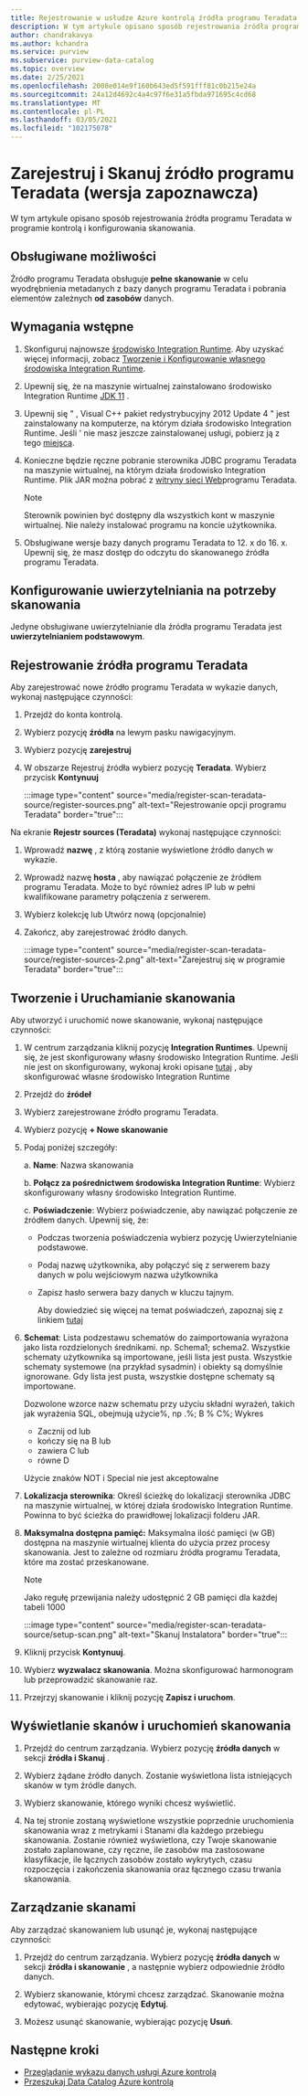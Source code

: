 ```yaml
---
title: Rejestrowanie w usłudze Azure kontrolą źródła programu Teradata i ustawień skanowania (wersja zapoznawcza)
description: W tym artykule opisano sposób rejestrowania źródła programu Teradata w usłudze Azure kontrolą i konfigurowania skanowania.
author: chandrakavya
ms.author: kchandra
ms.service: purview
ms.subservice: purview-data-catalog
ms.topic: overview
ms.date: 2/25/2021
ms.openlocfilehash: 2008e014e9f160b643ed5f591fff81c0b215e24a
ms.sourcegitcommit: 24a12d4692c4a4c97f6e31a5fbda971695c4cd68
ms.translationtype: MT
ms.contentlocale: pl-PL
ms.lasthandoff: 03/05/2021
ms.locfileid: "102175078"
---
```

# <a name="register-and-scan-teradata-source-preview"></a>Zarejestruj i Skanuj źródło programu Teradata (wersja zapoznawcza)

W tym artykule opisano sposób rejestrowania źródła programu Teradata w programie kontrolą i konfigurowania skanowania.

## <a name="supported-capabilities"></a>Obsługiwane możliwości

Źródło programu Teradata obsługuje **pełne skanowanie** w celu wyodrębnienia metadanych z bazy danych programu Teradata i pobrania elementów zależnych **od zasobów** danych.

## <a name="prerequisites"></a>Wymagania wstępne

1.  Skonfiguruj najnowsze [środowisko Integration Runtime](https://www.microsoft.com/download/details.aspx?id=39717).
    Aby uzyskać więcej informacji, zobacz [Tworzenie i Konfigurowanie własnego środowiska Integration Runtime](https://docs.microsoft.com/azure/data-factory/create-self-hosted-integration-runtime).

2.  Upewnij się, że na maszynie wirtualnej zainstalowano środowisko Integration Runtime [JDK 11](https://www.oracle.com/java/technologies/javase-jdk11-downloads.html) .

3.  Upewnij się \" , Visual C++ pakiet redystrybucyjny 2012 Update 4 \" jest zainstalowany na komputerze, na którym działa środowisko Integration Runtime. Jeśli \' nie masz jeszcze zainstalowanej usługi, pobierz ją z tego [miejsca](https://www.microsoft.com/download/details.aspx?id=30679).

4.  Konieczne będzie ręczne pobranie sterownika JDBC programu Teradata na maszynie wirtualnej, na którym działa środowisko Integration Runtime.
    Plik JAR można pobrać z [witryny sieci Web](https://downloads.teradata.com/)programu Teradata.

    > [!Note]
    > Sterownik powinien być dostępny dla wszystkich kont w maszynie wirtualnej. Nie należy instalować programu na koncie użytkownika.

5.  Obsługiwane wersje bazy danych programu Teradata to 12. x do 16. x. Upewnij się, że masz dostęp do odczytu do skanowanego źródła programu Teradata.

## <a name="setting-up-authentication-for-a-scan"></a>Konfigurowanie uwierzytelniania na potrzeby skanowania

Jedyne obsługiwane uwierzytelnianie dla źródła programu Teradata jest **uwierzytelnianiem podstawowym**.

## <a name="register-a-teradata-source"></a>Rejestrowanie źródła programu Teradata

Aby zarejestrować nowe źródło programu Teradata w wykazie danych, wykonaj następujące czynności:

1.  Przejdź do konta kontrolą.
2.  Wybierz pozycję **źródła** na lewym pasku nawigacyjnym.
3.  Wybierz pozycję **zarejestruj**
4.  W obszarze Rejestruj źródła wybierz pozycję **Teradata**. Wybierz przycisk **Kontynuuj**

    :::image type="content" source="media/register-scan-teradata-source/register-sources.png" alt-text="Rejestrowanie opcji programu Teradata" border="true":::

Na ekranie **Rejestr sources (Teradata)** wykonaj następujące czynności:

1.  Wprowadź **nazwę** , z którą zostanie wyświetlone źródło danych w wykazie.

2.  Wprowadź nazwę **hosta** , aby nawiązać połączenie ze źródłem programu Teradata. Może to być również adres IP lub w pełni kwalifikowane parametry połączenia z serwerem.

3.  Wybierz kolekcję lub Utwórz nową (opcjonalnie)

4.  Zakończ, aby zarejestrować źródło danych.

    :::image type="content" source="media/register-scan-teradata-source/register-sources-2.png" alt-text="Zarejestruj się w programie Teradata" border="true":::

## <a name="creating-and-running-a-scan"></a>Tworzenie i Uruchamianie skanowania

Aby utworzyć i uruchomić nowe skanowanie, wykonaj następujące czynności:

1.  W centrum zarządzania kliknij pozycję **Integration Runtimes**. Upewnij się, że jest skonfigurowany własny środowisko Integration Runtime. Jeśli nie jest on skonfigurowany, wykonaj kroki opisane [tutaj](https://docs.microsoft.com/azure/purview/manage-integration-runtimes) , aby skonfigurować własne środowisko Integration Runtime

2.  Przejdź do **źródeł**

3.  Wybierz zarejestrowane źródło programu Teradata.

4.  Wybierz pozycję **+ Nowe skanowanie**

5.  Podaj poniżej szczegóły:

    a.  **Name**: Nazwa skanowania

    b.  **Połącz za pośrednictwem środowiska Integration Runtime**: Wybierz skonfigurowany własny środowisko Integration Runtime.

    c.  **Poświadczenie**: Wybierz poświadczenie, aby nawiązać połączenie ze źródłem danych. Upewnij się, że:

    -   Podczas tworzenia poświadczenia wybierz pozycję Uwierzytelnianie podstawowe.
    -   Podaj nazwę użytkownika, aby połączyć się z serwerem bazy danych w polu wejściowym nazwa użytkownika
    -   Zapisz hasło serwera bazy danych w kluczu tajnym.

        Aby dowiedzieć się więcej na temat poświadczeń, zapoznaj się z linkiem [tutaj](https://docs.microsoft.com/azure/purview/manage-credentials)

6.  **Schemat**: Lista podzestawu schematów do zaimportowania wyrażona jako lista rozdzielonych średnikami. np. Schema1; schema2. Wszystkie schematy użytkownika są importowane, jeśli lista jest pusta. Wszystkie schematy systemowe (na przykład sysadmin) i obiekty są domyślnie ignorowane. Gdy lista jest pusta, wszystkie dostępne schematy są importowane.

    Dozwolone wzorce nazw schematu przy użyciu składni wyrażeń, takich jak wyrażenia SQL, obejmują użycie%, np .%; B % C%; Wykres
    - Zacznij od lub    
    - kończy się na B lub    
    - zawiera C lub    
    - równe D

    Użycie znaków NOT i Special nie jest akceptowalne

7.  **Lokalizacja sterownika**: Określ ścieżkę do lokalizacji sterownika JDBC na maszynie wirtualnej, w której działa środowisko Integration Runtime. Powinna to być ścieżka do prawidłowej lokalizacji folderu JAR.

8.  **Maksymalna dostępna pamięć:** Maksymalna ilość pamięci (w GB) dostępna na maszynie wirtualnej klienta do użycia przez procesy skanowania. Jest to zależne od rozmiaru źródła programu Teradata, które ma zostać przeskanowane.

    > [!Note] 
    > Jako regułę przewijania należy udostępnić 2 GB pamięci dla każdej tabeli 1000

    :::image type="content" source="media/register-scan-teradata-source/setup-scan.png" alt-text="Skanuj Instalatora" border="true":::

6.  Kliknij przycisk **Kontynuuj**.

7.  Wybierz **wyzwalacz skanowania**. Można skonfigurować harmonogram lub przeprowadzić skanowanie raz.

8.  Przejrzyj skanowanie i kliknij pozycję **Zapisz i uruchom**.

## <a name="viewing-your-scans-and-scan-runs"></a>Wyświetlanie skanów i uruchomień skanowania

1. Przejdź do centrum zarządzania. Wybierz pozycję **źródła danych** w sekcji **źródła i Skanuj** .

2. Wybierz żądane źródło danych. Zostanie wyświetlona lista istniejących skanów w tym źródle danych.

3. Wybierz skanowanie, którego wyniki chcesz wyświetlić.

4. Na tej stronie zostaną wyświetlone wszystkie poprzednie uruchomienia skanowania wraz z metrykami i Stanami dla każdego przebiegu skanowania. Zostanie również wyświetlona, czy Twoje skanowanie zostało zaplanowane, czy ręczne, ile zasobów ma zastosowane klasyfikacje, ile łącznych zasobów zostało wykrytych, czasu rozpoczęcia i zakończenia skanowania oraz łącznego czasu trwania skanowania.

## <a name="manage-your-scans"></a>Zarządzanie skanami

Aby zarządzać skanowaniem lub usunąć je, wykonaj następujące czynności:

1. Przejdź do centrum zarządzania. Wybierz pozycję **źródła danych** w sekcji **źródła i skanowanie** , a następnie wybierz odpowiednie źródło danych.

2. Wybierz skanowanie, którymi chcesz zarządzać. Skanowanie można edytować, wybierając pozycję **Edytuj**.

3. Możesz usunąć skanowanie, wybierając pozycję **Usuń**.

## <a name="next-steps"></a>Następne kroki

- [Przeglądanie wykazu danych usługi Azure kontrolą](how-to-browse-catalog.md)
- [Przeszukaj Data Catalog Azure kontrolą](how-to-search-catalog.md)